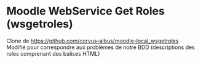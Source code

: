 Moodle WebService Get Roles (wsgetroles)
====================================================
Clone de  https://github.com/corvus-albus/moodle-local_wsgetroles   
Modifié pour correspondre aux problèmes de notre BDD (descriptions des roles comprenant des balises HTML) 
